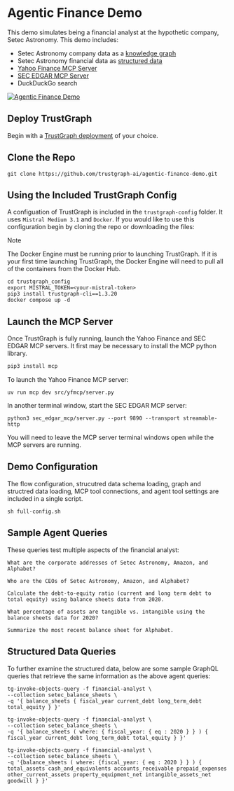 # Agentic Finance Demo

This demo simulates being a financial analyst at the hypothetic company, Setec Astronomy. This demo includes:

- Setec Astronomy company data as a [knowledge graph](https://github.com/trustgraph-ai/agentic-finance-demo/blob/main/datasets/setec.ttl)
- Setec Astronomy financial data as [structured data](https://github.com/trustgraph-ai/agentic-finance-demo/blob/main/datasets/setec-balance-sheets.xml)
- [Yahoo Finance MCP Server](https://github.com/trustgraph-ai/yfinance-mcp)
- [SEC EDGAR MCP Server](https://github.com/trustgraph-ai/sec-edgar-mcp)
- DuckDuckGo search

[![Agentic Finance Demo](https://img.youtube.com/vi/e_R5oK4V7ds/maxresdefault.jpg)](https://www.youtube.com/watch?v=e_R5oK4V7ds)

## Deploy TrustGraph

Begin with a [TrustGraph deployment](https://docs.trustgraph.ai/deployment/) of your choice.

## Clone the Repo

```
git clone https://github.com/trustgraph-ai/agentic-finance-demo.git
```

## Using the Included TrustGraph Config

A configuation of TrustGraph is included in the `trustgraph-config` folder. It uses `Mistral Medium 3.1` and `Docker`. If you would like to use this configuration begin by cloning the repo or downloading the files:

> [!NOTE]
> The Docker Engine must be running prior to launching TrustGraph. If it is your first time launching TrustGraph, the Docker Engine will need to pull all of the containers from the Docker Hub.

```
cd trustgraph_config
export MISTRAL_TOKEN=<your-mistral-token>
pip3 install trustgraph-cli==1.3.20
docker compose up -d
```

## Launch the MCP Server

Once TrustGraph is fully running, launch the Yahoo Finance and SEC EDGAR MCP servers. It first may be necessary to install the MCP python library.
```python
pip3 install mcp
```

To launch the Yahoo Finance MCP server:

```
uv run mcp dev src/yfmcp/server.py
```

In another terminal window, start the SEC EDGAR MCP server:

```
python3 sec_edgar_mcp/server.py --port 9890 --transport streamable-http

```

You will need to leave the MCP server terminal windows open while the MCP servers are running.

## Demo Configuration

The flow configuration, strucutred data schema loading, graph and structred data loading, MCP tool connections, and agent tool settings are included in a single script.

```
sh full-config.sh
```

## Sample Agent Queries

These queries test multiple aspects of the financial analyst:

```
What are the corporate addresses of Setec Astronomy, Amazon, and Alphabet?

Who are the CEOs of Setec Astronomy, Amazon, and Alphabet?

Calculate the debt-to-equity ratio (current and long term debt to total equity) using balance sheets data from 2020.

What percentage of assets are tangible vs. intangible using the balance sheets data for 2020?

Summarize the most recent balance sheet for Alphabet.
```

## Structured Data Queries

To further examine the structured data, below are some sample GraphQL queries that retrieve the same information as the above agent queries:

```
tg-invoke-objects-query -f financial-analyst \
--collection setec_balance_sheets \
-q '{ balance_sheets { fiscal_year current_debt long_term_debt total_equity } }' 

tg-invoke-objects-query -f financial-analyst \
--collection setec_balance_sheets \
-q '{ balance_sheets ( where: { fiscal_year: { eq : 2020 } } ) { fiscal_year current_debt long_term_debt total_equity } }' 

tg-invoke-objects-query -f financial-analyst \
--collection setec_balance_sheets \
-q '{balance_sheets ( where: {fiscal_year: { eq : 2020 } } ) { total_assets cash_and_equivalents accounts_receivable prepaid_expenses other_current_assets property_equipment_net intangible_assets_net goodwill } }'
```
